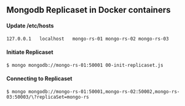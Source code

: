 ## Mongodb Replicaset in Docker containers

#### Update /etc/hosts
```
127.0.0.1   localhost   mongo-rs-01 mongo-rs-02 mongo-rs-03
```

#### Initiate Replicaset
```
$ mongo mongodb://mongo-rs-01:50001 00-init-replicaset.js
```

#### Connecting to Replicaset
```
$ mongo mongodb://mongo-rs-01:50001,mongo-rs-02:50002,mongo-rs-03:50003/\?replicaSet=mongo-rs
```
